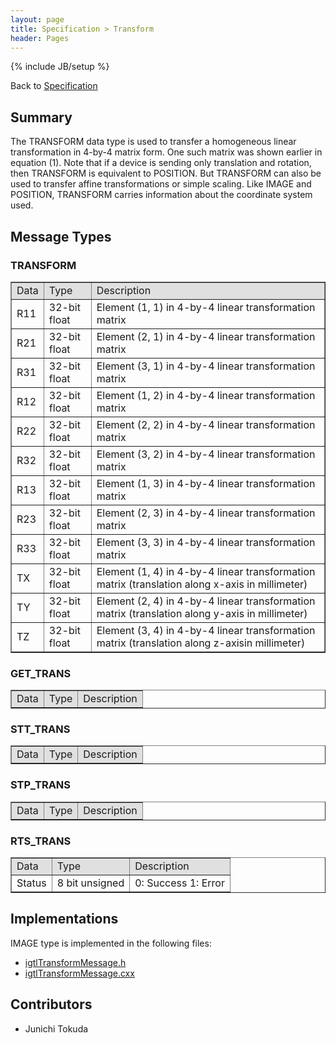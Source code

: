 ```yaml
---
layout: page
title: Specification > Transform
header: Pages
---
```

{% include JB/setup %}

Back to [Specification](../spec.html)

## Summary
The TRANSFORM data type is used to transfer a homogeneous linear transformation in 4-by-4 matrix form. One such matrix was shown earlier in equation (1).  Note that if a device is sending only translation and rotation, then TRANSFORM is equivalent to POSITION. But TRANSFORM can also be used to transfer affine transformations or simple scaling. Like IMAGE and POSITION, TRANSFORM carries information about the coordinate system used.

## Message Types
### TRANSFORM

<table border="1" cellpadding="5" cellspacing="0" >
<tr>
<td style="background:#e0e0e0;"> Data
</td><td style="background:#e0e0e0;"> Type
</td><td style="background:#e0e0e0;"> Description
</td></tr>
<tr>
<td align="left"> R11
</td><td align="left"> 32-bit float
</td><td align="left"> Element (1, 1) in 4-by-4 linear transformation matrix
</td></tr>
<tr>
<td align="left"> R21
</td><td align="left"> 32-bit float
</td><td align="left"> Element (2, 1) in 4-by-4 linear transformation matrix
</td></tr>
<tr>
<td align="left"> R31
</td><td align="left"> 32-bit float
</td><td align="left"> Element (3, 1) in 4-by-4 linear transformation matrix
</td></tr>
<tr>
<td align="left"> R12
</td><td align="left"> 32-bit float
</td><td align="left"> Element (1, 2) in 4-by-4 linear transformation matrix
</td></tr>
<tr>
<td align="left"> R22
</td><td align="left"> 32-bit float
</td><td align="left"> Element (2, 2) in 4-by-4 linear transformation matrix
</td></tr>
<tr>
<td align="left"> R32
</td><td align="left"> 32-bit float
</td><td align="left"> Element (3, 2) in 4-by-4 linear transformation matrix
</td></tr>
<tr>
<td align="left"> R13
</td><td align="left"> 32-bit float
</td><td align="left"> Element (1, 3) in 4-by-4 linear transformation matrix
</td></tr>
<tr>
<td align="left"> R23
</td><td align="left"> 32-bit float
</td><td align="left"> Element (2, 3) in 4-by-4 linear transformation matrix
</td></tr>
<tr>
<td align="left"> R33
</td><td align="left"> 32-bit float
</td><td align="left"> Element (3, 3) in 4-by-4 linear transformation matrix
</td></tr>
<tr>
<td align="left"> TX
</td><td align="left"> 32-bit float
</td><td align="left"> Element (1, 4) in 4-by-4 linear transformation matrix (translation along x-axis in millimeter)
</td></tr>
<tr>
<td align="left"> TY
</td><td align="left"> 32-bit float
</td><td align="left"> Element (2, 4) in 4-by-4 linear transformation matrix (translation along y-axis in millimeter)
</td></tr>
<tr>
<td align="left"> TZ
</td><td align="left"> 32-bit float
</td><td align="left"> Element (3, 4) in 4-by-4 linear transformation matrix (translation along z-axisin millimeter)
</td></tr>
</table>

### GET_TRANS
<table border="1" cellpadding="5" cellspacing="0" >
<tr>
<td style="background:#e0e0e0;"> Data
</td><td style="background:#e0e0e0;"> Type
</td><td style="background:#e0e0e0;"> Description
</td></tr>
</table>


### STT_TRANS

<table border="1" cellpadding="5" cellspacing="0" >
<tr>
<td style="background:#e0e0e0;"> Data
</td><td style="background:#e0e0e0;"> Type
</td><td style="background:#e0e0e0;"> Description
</td></tr>
</table>


### STP_TRANS

<table border="1" cellpadding="5" cellspacing="0" >
<tr>
<td style="background:#e0e0e0;"> Data
</td><td style="background:#e0e0e0;"> Type
</td><td style="background:#e0e0e0;"> Description
</td></tr>
</table>


### RTS_TRANS

<table border="1" cellpadding="5" cellspacing="0" >
<tr>
<td style="background:#e0e0e0;"> Data
</td><td style="background:#e0e0e0;"> Type
</td><td style="background:#e0e0e0;"> Description
</td></tr>
<tr>
<td align="left"> Status
</td><td align="left"> 8 bit unsigned
</td><td align="left"> 0: Success 1: Error
</td></tr>
</table>


## Implementations
IMAGE type is implemented in the following files:
* [igtlTransformMessage.h](https://github.com/openigtlink/OpenIGTLink/blob/master/Source/igtlTransformMessage.h)
* [igtlTransformMessage.cxx](https://github.com/openigtlink/OpenIGTLink/blob/master/Source/igtlTransformMessage.cxx)

## Contributors
* Junichi Tokuda
